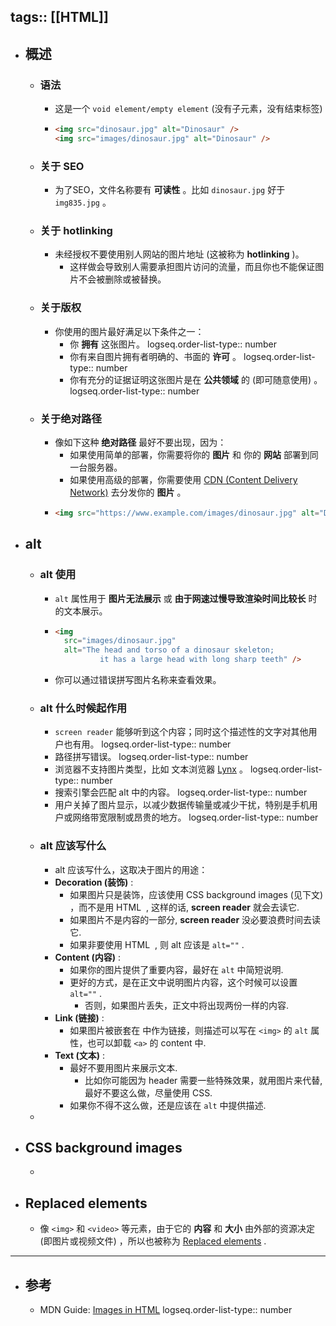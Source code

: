 tags:: [[HTML]]
---

- ## 概述
	- ### 语法
		- 这是一个 `void element/empty element` (没有子元素，没有结束标签)
		- ```html
		  <img src="dinosaur.jpg" alt="Dinosaur" />
		  <img src="images/dinosaur.jpg" alt="Dinosaur" />
		  ```
	- ### 关于 SEO
		- 为了SEO，文件名称要有 **可读性** 。比如 `dinosaur.jpg` 好于 `img835.jpg` 。
	- ### 关于 hotlinking
		- 未经授权不要使用别人网站的图片地址 (这被称为 **hotlinking** )。
			- 这样做会导致别人需要承担图片访问的流量，而且你也不能保证图片不会被删除或被替换。
	- ### 关于版权
		- 你使用的图片最好满足以下条件之一：
			- 你 **拥有** 这张图片。
			  logseq.order-list-type:: number
			- 你有来自图片拥有者明确的、书面的 **许可** 。
			  logseq.order-list-type:: number
			- 你有充分的证据证明这张图片是在 **公共领域** 的 (即可随意使用) 。
			  logseq.order-list-type:: number
	- ### 关于绝对路径
		- 像如下这种 **绝对路径** 最好不要出现，因为：
			- 如果使用简单的部署，你需要将你的 **图片** 和 你的 **网站** 部署到同一台服务器。
			- 如果使用高级的部署，你需要使用 [CDN (Content Delivery Network)](https://developer.mozilla.org/en-US/docs/Glossary/CDN) 去分发你的 **图片** 。
		- ```html
		  <img src="https://www.example.com/images/dinosaur.jpg" alt="Dinosaur" />
		  ```
- ## alt
	- ### alt 使用
		- `alt` 属性用于 **图片无法展示** 或 **由于网速过慢导致渲染时间比较长** 时的文本展示。
		- ```html
		  <img
		    src="images/dinosaur.jpg"
		    alt="The head and torso of a dinosaur skeleton;
		            it has a large head with long sharp teeth" />
		  ```
		- 你可以通过错误拼写图片名称来查看效果。
	- ### alt 什么时候起作用
		- `screen reader` 能够听到这个内容；同时这个描述性的文字对其他用户也有用。
		  logseq.order-list-type:: number
		- 路径拼写错误。
		  logseq.order-list-type:: number
		- 浏览器不支持图片类型，比如 文本浏览器 [Lynx](https://en.wikipedia.org/wiki/Lynx_(web_browser)) 。
		  logseq.order-list-type:: number
		- 搜索引擎会匹配 alt 中的内容。
		  logseq.order-list-type:: number
		- 用户关掉了图片显示，以减少数据传输量或减少干扰，特别是手机用户或网络带宽限制或昂贵的地方。
		  logseq.order-list-type:: number
	- ### alt 应该写什么
		- alt 应该写什么，这取决于图片的用途：
		- **Decoration (装饰)** :
			- 如果图片只是装饰，应该使用 CSS background images (见下文) ，而不是用 HTML <img> , 这样的话, **screen reader** 就会去读它.
			- 如果图片不是内容的一部分, **screen reader** 没必要浪费时间去读它.
			- 如果非要使用 HTML <img> , 则 alt 应该是 `alt=""` .
		- **Content (内容)** :
			- 如果你的图片提供了重要内容，最好在 `alt` 中简短说明.
			- 更好的方式，是在正文中说明图片内容，这个时候可以设置 `alt=""` .
				- 否则，如果图片丢失，正文中将出现两份一样的内容.
		- **Link (链接)** :
			- 如果图片被嵌套在 <a> 中作为链接，则描述可以写在 `<img>` 的 `alt` 属性，也可以卸载 `<a>` 的 content 中.
		- **Text (文本)** :
			- 最好不要用图片来展示文本.
				- 比如你可能因为 header 需要一些特殊效果，就用图片来代替, 最好不要这么做，尽量使用 CSS.
			- 如果你不得不这么做，还是应该在 `alt` 中提供描述.
	-
- ## CSS background images
	-
- ## Replaced elements
	- 像 `<img>` 和 `<video>` 等元素，由于它的 **内容** 和 **大小** 由外部的资源决定 (即图片或视频文件) ，所以也被称为 [Replaced elements](https://developer.mozilla.org/en-US/docs/Web/CSS/Replaced_element) .
- ---
- ## 参考
	- MDN Guide: [Images in HTML](https://developer.mozilla.org/en-US/docs/Learn/HTML/Multimedia_and_embedding/Images_in_HTML)
	  logseq.order-list-type:: number